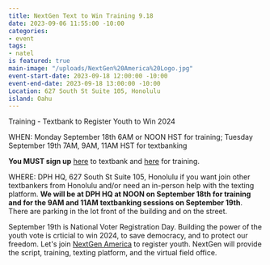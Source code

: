```yaml
---
title: NextGen Text to Win Training 9.18
date: 2023-09-06 11:55:00 -10:00
categories:
- event
tags:
- natel
is featured: true
main-image: "/uploads/NextGen%20America%20Logo.jpg"
event-start-date: 2023-09-18 12:00:00 -10:00
event-end-date: 2023-09-18 13:00:00 -10:00
Location: 627 South St Suite 105, Honolulu
island: Oahu
---
```


Training - Textbank to Register Youth to Win 2024

WHEN: Monday September 18th 6AM or NOON HST for training; 
Tuesday September 19th 7AM, 9AM, 11AM HST for textbanking

**You MUST sign up** [here](https://www.mobilize.us/nextgen/event/576938/) to textbank and [here](https://www.mobilize.us/nextgen/event/563581/) for training.  

WHERE: DPH HQ, 627 South St Suite 105, Honolulu if you want join other textbankers from Honolulu and/or need an in-person help with the texting platform. **We will be at DPH HQ at NOON on September 18th for training and for the 9AM and 11AM textbanking sessions on September 19th**.  There are parking in the lot front of the building and on the street.  

September 19th is National Voter Registration Day.  Building the power of the youth vote is crticial to win 2024, to save democracy, and to protect our freedom.  Let's join [NextGen America](https://nextgenamerica.org/) to register youth. NextGen will provide the script, training, texting platform, and the virtual field office.  